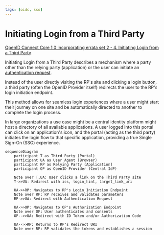 ```yaml
---
tags: [oidc, sso]
---
```


# Initiating Login from a Third Party

[OpenID Connect Core 1.0 incorporating errata set 2 - 4.  Initiating Login from a Third Party](https://openid.net/specs/openid-connect-core-1_0.html#ThirdPartyInitiatedLogin)

Initiating Login from a Third Party describes a mechanism where a party other than the relying party (application) or the user can initiate an [authentication request](authentication-request.md).

Instead of the user directly visiting the RP's site and clicking a login button, a third party (often the OpenID Provider itself) redirects the user to the RP's login initiation endpoint.

This method allows for seamless login experiences where a user might start their journey on one site and be automatically directed to another to complete the login process.

In large organizations a use case might be a central identity platform might host a directory of all available applications. A user logged into this portal can click on an application's icon, and the portal (acting as the third party) initiates the login flow to that specific application, providing a true Single Sign-On (SSO) experience.


```mermaid
sequenceDiagram
    participant T as Third Party (Portal)
    participant UA as User Agent (Browser)
    participant RP as Relying Party (Application)
    participant OP as OpenID Provider (Central IdP)
    
    Note over T,UA: User clicks a link on the Third Party site
    T->>UA: Redirect with iss, login_hint, target_link_uri
    
    UA->>RP: Navigates to RP's Login Initiation Endpoint
    Note over RP: RP receives and validates parameters
    RP->>UA: Redirect with Authentication Request
    
    UA->>OP: Navigates to OP's Authorization Endpoint
    Note over OP: User authenticates and consents
    OP-->>UA: Redirect with ID Token and/or Authorization Code
    
    UA-->>RP: Returns to RP's Redirect URI
    Note over RP: RP validates the tokens and establishes a session

```
